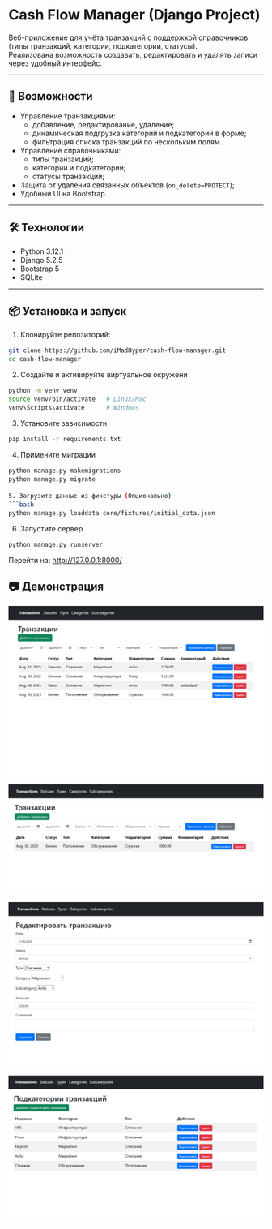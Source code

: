 # Cash Flow Manager (Django Project)

Веб-приложение для учёта транзакций с поддержкой справочников (типы транзакций, категории, подкатегории, статусы).  
Реализована возможность создавать, редактировать и удалять записи через удобный интерфейс.

---

## 🚀 Возможности
- Управление транзакциями:
  - добавление, редактирование, удаление;
  - динамическая подгрузка категорий и подкатегорий в форме;
  - фильтрация списка транзакций по нескольким полям.
- Управление справочниками:
  - типы транзакций;
  - категории и подкатегории;
  - статусы транзакций;
- Защита от удаления связанных объектов (`on_delete=PROTECT`);
- Удобный UI на Bootstrap.

---

## 🛠️ Технологии
- Python 3.12.1
- Django 5.2.5
- Bootstrap 5
- SQLite 

---

## 📦 Установка и запуск

1. Клонируйте репозиторий:
```bash
git clone https://github.com/iMadHyper/cash-flow-manager.git
cd cash-flow-manager
```

2. Создайте и активируйте виртуальное окружени
```bash
python -m venv venv
source venv/bin/activate   # Linux/Mac
venv\Scripts\activate      # Windows
```

3. Установите зависимости
```bash
pip install -r requirements.txt
```

4. Примените миграции
``` bash
python manage.py makemigrations
python manage.py migrate

5. Загрузите данные из фикстуры (Опционально)
```bash
python manage.py loaddata core/fixtures/initial_data.json
```

6. Запустите сервер
```bash
python manage.py runserver
```

Перейти на: http://127.0.0.1:8000/


## 📷 Демонстрация

![alt text](image.png)

![alt text](image-1.png)

![alt text](image-2.png)

![alt text](image-3.png)